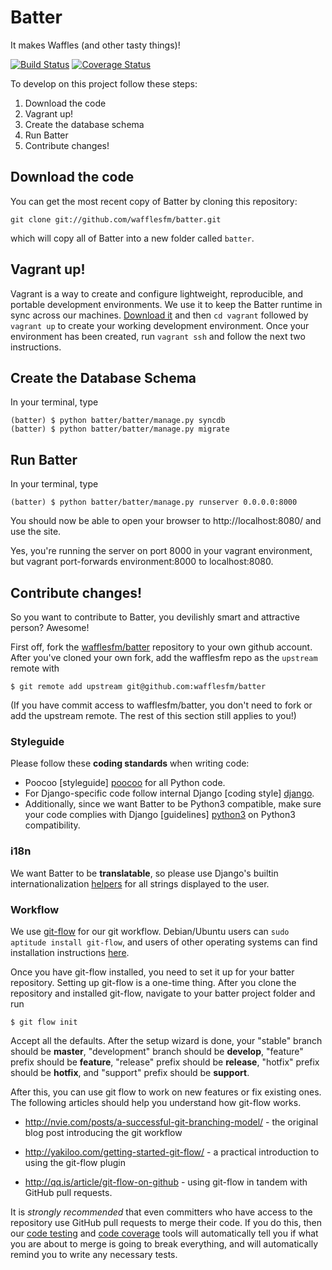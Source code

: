 Batter
======

It makes Waffles (and other tasty things)!

[![Build Status](https://travis-ci.org/wafflesfm/batter.png?branch=develop)](https://travis-ci.org/wafflesfm/batter) [![Coverage Status](https://coveralls.io/repos/wafflesfm/batter/badge.png?branch=develop)](https://coveralls.io/r/wafflesfm/batter?branch=develop)

To develop on this project follow these steps:

1. Download the code
2. Vagrant up!
3. Create the database schema
4. Run Batter
5. Contribute changes!

Download the code
-----------------

You can get the most recent copy of Batter by cloning this repository:

    git clone git://github.com/wafflesfm/batter.git

which will copy all of Batter into a new folder called `batter`.

Vagrant up!
-----------

Vagrant is a way to create and configure lightweight, reproducible, and
portable development environments. We use it to keep the Batter runtime
in sync across our machines. [Download it](http://www.vagrantup.com/)
and then `cd vagrant` followed by `vagrant up` to create your working
development environment. Once your environment has been created, run
`vagrant ssh` and follow the next two instructions.

Create the Database Schema
--------------------------

In your terminal, type

    (batter) $ python batter/batter/manage.py syncdb
    (batter) $ python batter/batter/manage.py migrate

Run Batter
----------

In your terminal, type

    (batter) $ python batter/batter/manage.py runserver 0.0.0.0:8000

You should now be able to open your browser to http://localhost:8080/ and
use the site.

Yes, you're running the server on port 8000 in your vagrant environment,
but vagrant port-forwards environment:8000 to localhost:8080.

Contribute changes!
-------------------

So you want to contribute to Batter, you devilishly smart and attractive
person? Awesome!

First off, fork the [wafflesfm/batter](https://github.com/wafflesfm/batter)
repository to your own github account. After you've cloned your own fork,
add the wafflesfm repo as the `upstream` remote with

    $ git remote add upstream git@github.com:wafflesfm/batter

(If you have commit access to wafflesfm/batter, you don't need to fork
or add the upstream remote. The rest of this section still applies to you!)

### Styleguide

Please follow these **coding standards** when writing code:

* Poocoo [styleguide] [poocoo] for all Python code.
* For Django-specific code follow internal Django [coding style] [django].
* Additionally, since we want Batter to be Python3 compatible,
  make sure your code complies with Django [guidelines] [python3]
  on Python3 compatibility.

[poocoo]: http://www.pocoo.org/internal/styleguide/#styleguide
[django]: http://docs.djangoproject.com/en/dev/internals/contributing/writing-code/coding-style
[python3]: https://docs.djangoproject.com/en/dev/topics/python3

### i18n

We want Batter to be **translatable**, so please use Django's builtin
internationalization
[helpers](https://docs.djangoproject.com/en/dev/topics/i18n/translation)
for all strings displayed to the user.

### Workflow

We use [git-flow](https://github.com/nvie/gitflow) for our git workflow.
Debian/Ubuntu users can `sudo aptitude install git-flow`, and users of
other operating systems can find installation instructions
[here](https://github.com/nvie/gitflow/wiki/Installation).

Once you have git-flow installed, you need to set it up for your batter
repository. Setting up git-flow is a one-time thing. After you clone the repository
and installed git-flow, navigate to your batter project folder and run

    $ git flow init

Accept all the defaults. After the setup wizard is done, your "stable"
branch should be **master**, "development" branch should be **develop**,
"feature" prefix should be **feature**, "release" prefix should be
**release**, "hotfix" prefix should be **hotfix**, and "support" prefix
should be **support**.

After this, you can use git flow to work on new features or fix existing
ones. The following articles should help you understand how git-flow works.

* http://nvie.com/posts/a-successful-git-branching-model/ - the original
  blog post introducing the git workflow

* http://yakiloo.com/getting-started-git-flow/ - a practical introduction
  to using the git-flow plugin

* http://qq.is/article/git-flow-on-github - using git-flow in tandem with
  GitHub pull requests.

It is *strongly recommended* that
even committers who have access to the repository use GitHub pull requests
to merge their code. If you do this, then our
[code testing](https://travis-ci.org/wafflesfm/batter) and
[code coverage](https://coveralls.io/r/wafflesfm/batter) tools will
automatically tell you if what you are about to merge is going to break
everything, and will automatically remind you to write any necessary tests.
